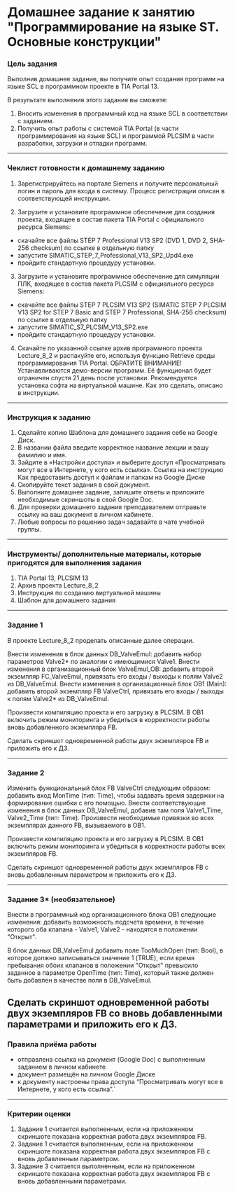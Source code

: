 # Домашнее задание к занятию "Программирование на языке ST. Основные конструкции"

### Цель задания

Выполнив домашнее задание, вы получите опыт создания программ на языке SCL в программном проекте в TIA Portal 13.

В результате выполнения этого задания вы сможете:

1. Вносить изменения в программный код на языке SCL в соответствии с заданием.
2. Получить опыт работы с системой TIA Portal (в части программирования на языке SCL) и программой PLCSIM в части разработки, загрузки и отладки программ.

------

### Чеклист готовности к домашнему заданию

1. Зарегистрируйтесь на портале Siemens и получите персональный логин и пароль для входа в систему. Процесс регистрации описан в соответствующей инструкции.

2. Загрузите и установите программное обеспечение для создания проекта, входящее в состав пакета TIA Portal с официального ресурса Siemens:

- скачайте все файлы STEP 7 Professional V13 SP2 (DVD 1, DVD 2, SHA-256 checksum) по ссылке в отдельную папку
- запустите SIMATIC_STEP_7_Professional_V13_SP2_Upd4.exe
- пройдите стандартную процедуру установки.

3. Загрузите и установите программное обеспечение для симуляции ПЛК, входящее в состав пакета PLCSIM с официального ресурса Siemens:

- скачайте все файлы STEP 7 PLCSIM V13 SP2 (SIMATIC STEP 7 PLCSIM V13 SP2 for STEP 7 Basic and STEP 7 Professional, SHA-256 checksum) по ссылке в отдельную папку
- запустите SIMATIC_S7_PLCSIM_V13_SP2.exe
- пройдите стандартную процедуру установки.

4. Скачайте по указанной ссылке архив программного проекта Lecture_8_2 и распакуйте его, используя функцию Retrieve среды программирования TIA Portal.
ОБРАТИТЕ ВНИМАНИЕ! Устанавливаются демо-версии программ. Её функционал будет ограничен спустя 21 день после установки. Рекомендуется установка софта на виртуальной машине. Как это сделать, описано в инструкции.

------

### Инструкция к заданию

1. Сделайте копию Шаблона для домашнего задания себе на Google Диск.
2. В названии файла введите корректное название лекции и вашу фамилию и имя.
3. Зайдите в «Настройки доступа» и выберите доступ «Просматривать могут все в Интернете, у кого есть ссылка». Ссылка на инструкцию Как предоставить доступ к файлам и папкам на Google Диске
4. Скопируйте текст задания в свой документ.
5. Выполните домашнее задание, запишите ответы и приложите необходимые скриншоты в свой Google Doc.
6. Для проверки домашнего задания преподавателем отправьте ссылку на ваш документ в личном кабинете.
7. Любые вопросы по решению задач задавайте в чате учебной группы.

------

### Инструменты/ дополнительные материалы, которые пригодятся для выполнения задания

1. TIA Portal 13, PLCSIM 13
2. Архив проекта Lecture_8_2
3. Инструкция по созданию виртуальной машины
4. Шаблон для домашнего задания

------

### Задание 1

В проекте Lecture_8_2 проделать описанные далее операции.

Внести изменения в блок данных DB_ValveEmul: добавить набор параметров Valve2* по аналогии с имеющимися Valve1.
Внести изменения в организационный блок ValveEmul_OB: добавить второй экземпляр FC_ValveEmul, привязать его входы / выходы к полям Valve2 из DB_ValveEmul.
Внести изменения в организационный блок OB1 (Main): добавить второй экземпляр FB ValveCtrl, привязать его входы / выходы к полям Valve2* из DB_ValveEmul.

Произвести компиляцию проекта и его загрузку в PLCSIM.
В OB1 включить режим мониторинга и убедиться в корректности работы вновь добавленного экземпляра FB.

Сделать скриншот одновременной работы двух экземпляров FB и приложить его к ДЗ.

------

### Задание 2

Изменить функциональный блок FB ValveCtrl следующим образом: добавить вход MonTime (тип: Time), чтобы задавать время задержки на формирование ошибки с его помощью.
Внести соответствующие изменения в блок данных DB_ValveEmul, добавив там поля Valve1_Time, Valve2_Time (тип: Time).
Произвести необходимые привязки во всех экземплярах данного FB, вызываемого в OB1.

Произвести компиляцию проекта и его загрузку в PLCSIM.
В OB1 включить режим мониторинга и убедиться в корректности работы всех экземпляров FB.

Сделать скриншот одновременной работы двух экземпляров FB с вновь добавленным параметром и приложить его к ДЗ.

------

### Задание 3* (необязательное)

Внести в программный код организационного блока OB1 следующие изменения: добавить возможность подсчета времени, в течение которого оба клапана - Valve1, Valve2 - находятся в положении "Открыт".

В блок данных DB_ValveEmul добавить поле TooMuchOpen (тип: Bool), в которое должно записываться значение 1 (TRUE), если время пребывания обоих клапанов в положении "Открыт" превысило заданное в параметре OpenTime (тип: Time), который также должен быть добавлен в качестве поля в DB_ValveEmul.

Сделать скриншот одновременной работы двух экземпляров FB со вновь добавленными параметрами и приложить его к ДЗ. 
------

### Правила приёма работы

- отправлена ссылка на документ (Google Doc) с выполненным заданием в личном кабинете
- документ размещён на личном Google Диске
- к документу настроены права доступа “Просматривать могут все в Интернете, у кого есть ссылка”.`

------

### Критерии оценки

1. Задание 1 считается выполненным, если на приложенном скриншоте показана корректная работа двух экземпляров FB.
2. Задание 1 считается выполненным, если на приложенном скриншоте показана корректная работа двух экземпляров FB с вновь добавленным параметром.
3. Задание 3 считается выполненным, если на приложенном скриншоте показана корректная работа двух экземпляров FB с вновь добавленными параметрами.
